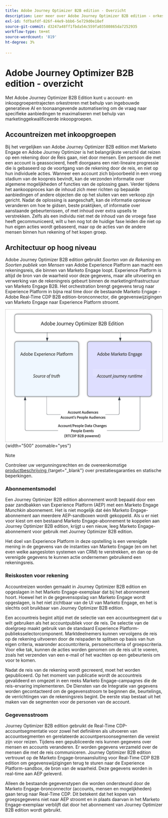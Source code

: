 ```yaml
---
title: Adobe Journey Optimizer B2B edition - Overzicht
description: Leer meer over Adobe Journey Optimizer B2B edition - orkestaccountreizen met inkoopgroepen, AI-inzichten en Experience Platform-integratie voor B2B-marketing.
exl-id: fdfbafdf-826f-44e9-bbb6-5e729d0e18ef
source-git-commit: d3247a48ff1fbda54c559fa03580865da7252935
workflow-type: tm+mt
source-wordcount: '819'
ht-degree: 3%

---
```


# Adobe Journey Optimizer B2B edition - overzicht

Met Adobe Journey Optimizer B2B Edition kunt u account- en inkoopgroepentrajecten orkestreren met behulp van ingebouwde generatieve AI en toonaangevende automatisering om de vraag naar specifieke aanbiedingen te maximaliseren met behulp van marketinggekwalificeerde inkoopgroepen.

## Accountreizen met inkoopgroepen

Bij het vergelijken van Adobe Journey Optimizer B2B edition met Marketo Engage en Adobe Journey Optimizer is het belangrijkste verschil dat reizen op een rekening door de Reis gaan, niet door mensen. Een persoon die met een account is geassocieerd, heeft doorgaans een niet-lineaire progressie die is gebaseerd op de voortgang van de rekening door de reis, en niet op hun individuele acties. Wanneer een account zich bijvoorbeeld in een vroeg stadium van de koopreis bevindt, kan de verzonden informatie over algemene mogelijkheden of functies van de oplossing gaan. Verder tijdens het aankoopproces kan de inhoud zich meer richten op bepaalde aanbiedingen of andere objecten die op het sluiten van een verkoop zijn gericht. Nadat de oplossing is aangeschaft, kan de informatie opnieuw veranderen om hoe te gidsen, beste praktijken, of informatie over aanstaande gebeurtenissen, of met inhoud over extra upsells te verstrekken. Zelfs als een individu niet met de inhoud van de vroege fase heeft gecommuniceerd, wilt u hen nog tot de huidige fase leiden die niet op hun eigen acties wordt gebaseerd, maar op de acties van de andere mensen binnen hun rekening of het kopen groep.

## Architectuur op hoog niveau

Adobe Journey Optimizer B2B edition gebruikt _Soorten van de Rekening_ en _Soorten publiek van Mensen_ van Adobe Experience Platform aan macht een rekeningsreis, die binnen van Marketo Engage loopt. Experience Platform is altijd de bron van de waarheid voor deze gegevens, maar alle uitvoering en verwerking van de rekeningreis gebeurt binnen de marketinginfrastructuur van Marketo Engage B2B. Het orchestration brengt gegevens terug naar Experience Platform in bijna real time door de bestaande Marketo Engage - Adobe Real-Time CDP B2B edition-bronconnector, die gegevenswijzigingen van Marketo Engage naar Experience Platform stroomt.

![ de architectuur van Gegevens op hoog niveau ](./assets/high-level-data-architecture.png){width="500" zoomable="yes"}

>[!NOTE]
>
>Controleer uw vergunningsrechten en de overeenkomstige [ productbeschrijving ](https://helpx.adobe.com/legal/product-descriptions/adobe-journey-optimizer-b2b.html){target="_blank"} over prestatiesgaranties en statische beperkingen.

### Abonnementsmodel

Een Journey Optimizer B2B edition abonnement wordt bepaald door een paar zandbakken van Experience Platform (AEP) met een Marketo Engage _Munchkin_ abonnement. Het is niet mogelijk dat één Marketo Engage-abonnement aan meerdere AEP-sandboxen wordt gekoppeld. Als u er niet voor kiest om een bestaand Marketo Engage-abonnement te koppelen aan Journey Optimizer B2B edition, krijgt u een nieuw, leeg Marketo Engage-abonnement voor gebruik met Journey Optimizer B2B edition.

Het doel van Experience Platform in deze opstelling is een verenigde mening in de gegevens van de instanties van Marketo Engage (en om het even welke aangesloten systemen van CRM) te verstrekken, en dan op de verenigde gegevens te kunnen actie ondernemen gebruikend een rekeningsreis.

### Reiskosten voor rekening

Accountreizen worden gemaakt in Journey Optimizer B2B edition en opgeslagen in het Marketo Engage-exemplaar dat bij het abonnement hoort. Hoewel het in de gegevensopslag van Marketo Engage wordt opgeslagen, is het niet zichtbaar van de UI van Marketo Engage, en het is slechts ooit bruikbaar van Journey Optimizer B2B edition.

Een accountreis begint altijd met de selectie van een accountsegment dat u wilt gebruiken als het accountpubliek voor de reis. De selectie van de doelgroep maakt gebruik van de standaard Experience Platform-publieksselectorcomponent. Marktdeelnemers kunnen vervolgens de reis op de rekening uitvoeren door de reispaden te splitsen op basis van hun eigen criteria, waaronder accountcriteria, personencriteria of groepscriteria. Voor elke tak, kunnen de acties worden genomen om de reis uit te voeren, zoals het verzenden van een e-mail of het wachten op een gebeurtenis om voor te komen.

Nadat de reis van de rekening wordt gecreeerd, moet het worden gepubliceerd. Op het moment van publicatie wordt de accountreis gevalideerd en omgezet in een reeks Marketo Engage-campagnes die de reis-ervaring implementeren. De Diensten van de Integratie van gegevens worden gecontacteerd om de gegevensstroom te beginnen die, beurtelings, de verrichtingen van de rekeningsreis begint. De eerste stap bestaat uit het maken van de segmenten voor de personen van de account.

### Gegevensstroom

Journey Optimizer B2B edition gebruikt de Real-Time CDP-accountsegmentatie voor zowel het definiëren als uitvoeren van accountsegmenten en gerelateerde accountpersoonsegmenten die vereist zijn voor reizen. Tijdens een gepubliceerde reis kunnen gegevens over mensen en accounts veranderen. Er worden gegevens verzameld over de mensen die met de reis communiceren. Journey Optimizer B2B edition vertrouwt op de Marketo Engage-bronaansluiting voor Real-Time CDP B2B edition om gegevenswijzigingen terug te sturen naar de Experience Platform-sandbox, de bron van de waarheid.  Deze gegevens worden in real-time aan AEP geleverd.

Alleen de bestaande gegevenstypen die worden ondersteund door de Marketo Engage-bronconnector (accounts, mensen en mogelijkheden) gaan terug naar Real-Time CDP. Dit betekent dat het kopen van groepsgegevens niet naar AEP stroomt en in plaats daarvan in het Marketo Engage-exemplaar verblijft dat door het abonnement van Journey Optimizer B2B edition wordt gebruikt.
